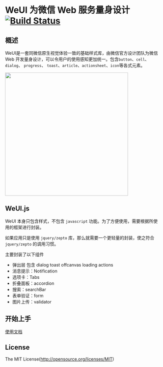 WeUI 为微信 Web 服务量身设计 [![Build Status](https://travis-ci.org/progrape/weui.js.svg?branch=master)](https://travis-ci.org/progrape/weui.js)
====

## 概述

WeUI是一套同微信原生视觉体验一致的基础样式库，由微信官方设计团队为微信 Web 开发量身设计，可以令用户的使用感知更加统一。包含`button`、`cell`、`dialog`、 `progress`、 `toast`、`article`、`actionsheet`、`icon`等各式元素。

<img src="http://77flz7.com1.z0.glb.clouddn.com/2016/weui.png" width="400">

## WeUI.js

WeUI 本身只包含样式，不包含 `javascript` 功能。为了方便使用，需要根据所使用的框架进行封装。

如果应用只是使用 `jquery/zepto` 库，那么就需要一个更轻量的封装，使之符合 `jquery/zepto` 的调用习惯。

主要封装了以下组件

- 弹出层 包含 dialog toast offcanvas loading actions 
- 消息提示：Notification
- 选项卡：Tabs
- 折叠面板：accordion
- 搜索：searchBar
- 表单验证：form
- 图片上传：validator

## 开始上手

[使用文档](http://git-lt.github.io/weuijs/index.html)

## License

The MIT License(http://opensource.org/licenses/MIT)